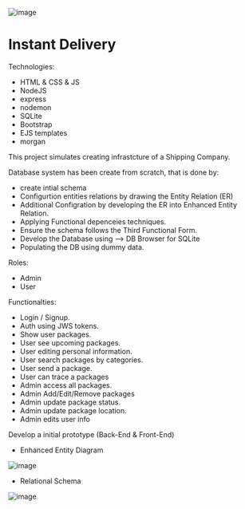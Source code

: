 ![image](https://user-images.githubusercontent.com/91342432/216766924-4f9879e2-cdaf-4cac-9ad1-24c9c85a0242.png)



# Instant Delivery

Technologies:
- HTML & CSS & JS
- NodeJS
- express
- nodemon
- SQLite
- Bootstrap
- EJS templates
- morgan


This project simulates creating infrastcture of a Shipping Company.

Database system has been create from scratch, that is done by:
 - create intial schema
 - Configurtion entities relations by drawing the Entity Relation (ER)
 - Additional Configration by developing the ER into Enhanced Entity Relation.
 - Applying Functional depenceies techniques.
 - Ensure the schema follows the Third Functional Form.
 - Develop the Database using --> DB Browser for SQLite
 - Populating the DB using dummy data.
 
 
 Roles:
 - Admin
 - User
 
 Functionalties:
 - Login / Signup.
 - Auth using JWS tokens.
 - Show user packages.
 - User see upcoming packages.
 - User editing personal information.
 - User search packages by categories.
 - User send a package.
 - User can trace a packages
 - Admin access all packages.
 - Admin Add/Edit/Remove packages
 - Admin update package status.
 - Admin update package location.
 - Admin edits user info
 
 
 Develop a initial prototype (Back-End & Front-End)
 
 
 
   - Enhanced Entity Diagram


 ![image](https://user-images.githubusercontent.com/91342432/216766738-95b22d2a-0085-4cdc-8237-d21661d8f089.png)
 
 
   - Relational Schema


![image](https://user-images.githubusercontent.com/91342432/216766782-24bbdcf7-1773-43c6-9039-7020f0883ce4.png)


 
